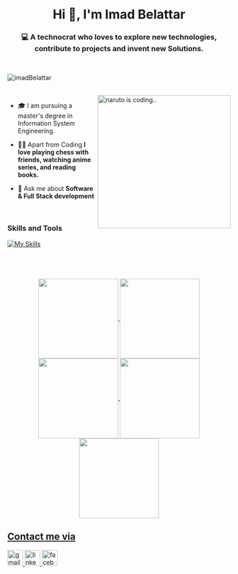 ### 

<h1 align="center">Hi 👋, I'm Imad Belattar</h1>


<h3 align="center">💻 A technocrat who loves to explore new technologies, contribute to projects and invent new Solutions.</h3>




<br/>

<p align="left"> <img src="https://komarev.com/ghpvc/?username=imadBelattar" alt="imadBelattar" /> </p>


<br/>

 <img width="300"  align="right" src="https://i.pinimg.com/originals/33/fa/71/33fa7169ec81266cec664f84322dbf2a.gif" alt="naruto is coding.." />

- 🎓 I am pursuing a master's degree in Information System Engineering.
  
- ✌🏻 Apart from Coding **I love playing chess with friends, watching anime series,  and reading books.**

- 💬 Ask me about **Software & Full Stack development**

  <br/>


### Skills and Tools

[![My Skills](https://skillicons.dev/icons?i=angular,react,javascript,typescript,html,css,bootstrap,nodejs,express,java,spring,python,php,postman,c,cpp,linux,git,mysql,postgresql,mongodb,vscode,idea,clion,pycharm&perline=10&theme=light)](https://skillicons.dev)

### 
<h1></h1>

<br/><div align="center">
<a href="https://github.com/imadBelattar">
<img align="center" src="http://github-profile-summary-cards.vercel.app/api/cards/stats?username=imadBelattar&theme=2077" height="180em" />
<img align="center" src="http://github-profile-summary-cards.vercel.app/api/cards/most-commit-language?username=imadBelattar&theme=2077" height="180em" />
<img align="center" src="http://github-profile-summary-cards.vercel.app/api/cards/repos-per-language?username=imadBelattar&theme=2077" height="180em" />
<img align="center" src="http://github-profile-summary-cards.vercel.app/api/cards/productive-time?username=imadBelattar&theme=2077" height="180em" />
<img align="center" src="http://github-profile-summary-cards.vercel.app/api/cards/profile-details?username=imadBelattar&theme=2077" height="180em" />
</div>

###



<div align="left">
<h2>Contact me via</h2>
<a href="mailto:imad.belattar.dev@gmail.com">
   <img src="https://img.shields.io/static/v1?message=Gmail&logo=gmail&label=&color=D14836&logoColor=white&labelColor=&style=for-the-badge" height="35" alt="gmail logo"  />
</a>
<a href="https://www.linkedin.com/in/imadbelattar/">
  <img src="https://img.shields.io/static/v1?message=LinkedIn&logo=linkedin&label=&color=0077B5&logoColor=white&labelColor=&style=for-the-badge" height="35" alt="linkedin logo"  />
</a>
<a href="https://www.facebook.com/profile.php?id=100086342530333">
  <img src="https://img.shields.io/static/v1?message=Facebook&logo=facebook&label=&color=1877F2&logoColor=white&labelColor=&style=for-the-badge" height="35" alt="facebook logo"  />
</a>


</div>

